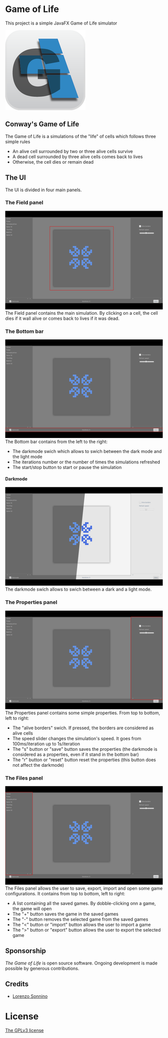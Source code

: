 # Game of Life
This project is a simple JavaFX Game of Life simulator

![The Game of Life](https://github.com/lsonnino/gameOfLife/blob/master/icon/Game%20of%20Life%20-%20256x256.png "The Game of Life")

## Conway's Game of Life
The Game of Life is a simulations of the "life" of cells which follows three simple rules

* An alive cell surrounded by two or three alive cells survive
* A dead cell surrounded by three alive cells comes back to lives
* Otherwise, the cell dies or remain dead

## The UI
The UI is divided in four main panels.

### The Field panel
![The Field panel](https://github.com/lsonnino/gameOfLife/blob/master/screenshots/fieldPanel.jpg "Field panel") The Field panel contains the main simulation. By clicking on a cell, the cell dies if it wall alive or comes back to lives if it was dead.

### The Bottom bar
![The Bottom bar](https://github.com/lsonnino/gameOfLife/blob/master/screenshots/bottomPanel.jpg "Bottom bar") The Bottom bar contains from the left to the right:
* The darkmode swich which allows to swich between the dark mode and the light mode
* The iterations number or the number of times the simulations refreshed
* The start/stop button to start or pause the simulation

#### Darkmode
![The darkmode swich](https://github.com/lsonnino/gameOfLife/blob/master/screenshots/darkmode.jpg "Dark/Light mode") The darkmode swich allows to swich between a dark and a light mode.

### The Properties panel
![The Properties panel](https://github.com/lsonnino/gameOfLife/blob/master/screenshots/propertiesPanel.jpg "Properties panel") The Properties panel contains some simple properties. From top to bottom, left to right:
* The "alive borders" swich. If pressed, the borders are considered as alive cells
* The speed slider changes the simulation's speed. It goes from 100ms/iteration up to 1s/iteration
* The "s" button or "save" button saves the properties (the darkmode is considered as a properties, even if it stand in the bottom bar)
* The "r" button or "reset" button reset the properties (this button does not affect the darkmode)

### The Files panel
![The Files panel](https://github.com/lsonnino/gameOfLife/blob/master/screenshots/filesPanel.jpg "Files panel") The Files panel allows the user to save, export, import and open some game configurations. It contains from top to bottom, left to right:
* A list containing all the saved games. By dobble-clicking onn a game, the game will open
* The "+" button saves the game in the saved games
* The "-" button removes the selected game from the saved games
* The "<" button or "import" button allows the user to import a game
* The ">" button or "export" button allows the user to export the selected game

## Sponsorship
*The Game of Life* is open source software. Ongoing development is made possible by generous contributions.

## Credits
 - [Lorenzo Sonnino](https://github.com/lsonnino)

# License
[The GPLv3 license](https://www.gnu.org/licenses/gpl-3.0.en.html)
